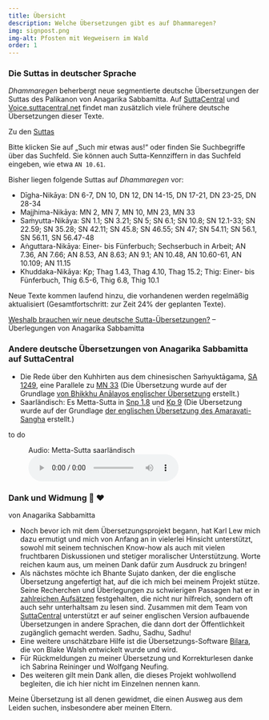 ```yaml
---
title: Übersicht
description: Welche Übersetzungen gibt es auf Dhammaregen?
img: signpost.png
img-alt: Pfosten mit Wegweisern im Wald
order: 1
---
```

### Die Suttas in deutscher Sprache

*Dhammaregen* beherbergt neue segmentierte deutsche Übersetzungen der Suttas des Palikanon von Anagarika Sabbamitta. Auf [SuttaCentral](https://suttacentral.net) und [Voice.suttacentral.net](https://voice.suttacentral.net) findet man zusätzlich viele frühere deutsche Übersetzungen dieser Texte.

Zu den [Suttas](/suttas)

Bitte klicken Sie auf „Such mir etwas aus!“ oder finden Sie Suchbegriffe über das Suchfeld. Sie können auch Sutta-Kennziffern in das Suchfeld eingeben, wie etwa `AN 10.61`.

Bisher liegen folgende Suttas auf *Dhammaregen* vor:
- Dīgha-Nikāya: DN 6-7, DN 10, DN 12, DN 14-15, DN 17-21, DN 23-25, DN 28-34
- Majjhima-Nikāya: MN 2, MN 7, MN 10, MN 23, MN 33
- Saṁyutta-Nikāya: SN 1.1; SN 3.21; SN 5; SN 6.1; SN 10.8; SN 12.1-33; SN 22.59; SN 35.28; SN 42.11; SN 45.8; SN 46.55; SN 47; SN 54.11; SN 56.1, SN 56.11, SN 56.47-48
- Aṅguttara-Nikāya: Einer- bis Fünferbuch; Sechserbuch in Arbeit; AN 7.36, AN 7.66; AN 8.53, AN 8.63; AN 9.1; AN 10.48, AN 10.60-61, AN 10.109; AN 11.15
- Khuddaka-Nikāya: Kp; Thag 1.43, Thag 4.10, Thag 15.2; Thig: Einer- bis Fünferbuch, Thig 6.5-6, Thig 6.8, Thig 10.1

Neue Texte kommen laufend hinzu, die vorhandenen werden regelmäßig aktualisiert (Gesamtfortschritt: zur Zeit 24% der geplanten Texte).

[Weshalb brauchen wir neue deutsche Sutta-Übersetzungen?](/Übersetzung/Weshalb) – Überlegungen von Anagarika Sabbamitta

### Andere deutsche Übersetzungen von Anagarika Sabbamitta auf SuttaCentral
- Die Rede über den Kuhhirten aus dem chinesischen Saṁyuktāgama, [SA 1249](https://suttacentral.net/sa1249/de/sabbamitta), eine Parallele zu [MN 33](/suttas?search=mn33%2Fde) (Die Übersetzung wurde auf der Grundlage [von Bhikkhu Anālayos englischer Übersetzung](https://www.buddhismuskunde.uni-hamburg.de/pdf/5-personen/analayo/exemplary-qualities1.pdf) erstellt.)
- Saarländisch: Es Metta-Sutta in [Snp 1.8](https://suttacentral.net/snp1.8/sld/sabbamitta) und [Kp 9](/suttas?search=kp9%2Fde) (Die Übersetzung wurde auf der Grundlage [der englischen Übersetzung des Amaravati-Sangha](https://suttacentral.net/kp9/en/amaravati) erstellt.)  

to do
  <figure>
      <figcaption>Audio: Metta-Sutta saarländisch</figcaption>
      <audio
          controls
          src="/audio/mettasutta-sld.ogg">
              Ihr Browser untestützt das 
              <code>Audio</code>-Element nicht.
      </audio>
  </figure>

### Dank und Widmung 🙏 ❤️
von Anagarika Sabbamitta
- Noch bevor ich mit dem Übersetzungsprojekt begann, hat Karl Lew mich dazu ermutigt und mich von Anfang an in vielerlei Hinsicht unterstützt, sowohl mit seinem technischen Know-how als auch mit vielen fruchtbaren Diskussionen und stetiger moralischer Unterstützung. Worte reichen kaum aus, um meinen Dank dafür zum Ausdruck zu bringen!
- Als nächstes möchte ich Bhante Sujato danken, der die englische Übersetzung angefertigt hat, auf die ich mich bei meinem Projekt stütze. Seine Recherchen und Überlegungen zu schwierigen Passagen hat er in [zahlreichen Aufsätzen](https://discourse.suttacentral.net/t/bhante-sujato-s-translation-essays/8867) festgehalten, die nicht nur hilfreich, sondern oft auch sehr unterhaltsam zu lesen sind. Zusammen mit dem Team von [SuttaCentral](https://suttacentral.net/acknowledgments) unterstützt er auf seiner englischen Version aufbauende Übersetzungen in andere Sprachen, die dann dort der Öffentlichkeit zugänglich gemacht werden. Sadhu, Sadhu, Sadhu!
- Eine weitere unschätzbare Hilfe ist die Übersetzungs-Software [Bilara](https://bilara.suttacentral.net), die von Blake Walsh entwickelt wurde und wird.
- Für Rückmeldungen zu meiner Übersetzung und Korrekturlesen danke ich Sabrina Reininger und Wolfgang Neufing.
- Des weiteren gilt mein Dank allen, die dieses Projekt wohlwollend begleiten, die ich hier nicht im Einzelnen nennen kann.

Meine Übersetzung ist all denen gewidmet, die einen Ausweg aus dem Leiden suchen, insbesondere aber meinen Eltern.
